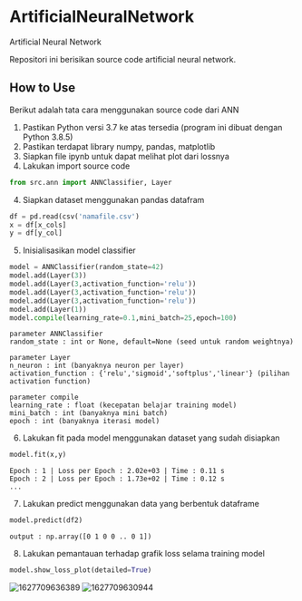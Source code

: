 # ArtificialNeuralNetwork
Artificial Neural Network

Repositori ini berisikan source code artificial neural network.

## How to Use
Berikut adalah tata cara menggunakan source code dari ANN

1. Pastikan Python versi 3.7 ke atas tersedia (program ini dibuat dengan Python 3.8.5)
2. Pastikan terdapat library numpy, pandas, matplotlib
3. Siapkan file ipynb untuk dapat melihat plot dari lossnya
4. Lakukan import source code

```python
from src.ann import ANNClassifier, Layer
```

4. Siapkan dataset menggunakan pandas datafram

```python
df = pd.read(csv('namafile.csv')
x = df[x_cols]
y = df[y_col]
```

5. Inisialisasikan model classifier

```python
model = ANNClassifier(random_state=42)
model.add(Layer(3))
model.add(Layer(3,activation_function='relu'))
model.add(Layer(3,activation_function='relu'))
model.add(Layer(3,activation_function='relu'))
model.add(Layer(1))
model.compile(learning_rate=0.1,mini_batch=25,epoch=100)
```

```
parameter ANNClassifier
random_state : int or None, default=None (seed untuk random weightnya)

parameter Layer
n_neuron : int (banyaknya neuron per layer)
activation_function : {'relu','sigmoid','softplus','linear'} (pilihan activation function)

parameter compile
learning_rate : float (kecepatan belajar training model)
mini_batch : int (banyaknya mini batch)
epoch : int (banyaknya iterasi model)
```

6. Lakukan fit pada model menggunakan dataset yang sudah disiapkan

```python
model.fit(x,y)
```

```
Epoch : 1 | Loss per Epoch : 2.02e+03 | Time : 0.11 s
Epoch : 2 | Loss per Epoch : 1.73e+02 | Time : 0.12 s
...
```

7. Lakukan predict menggunakan data yang berbentuk dataframe

```python
model.predict(df2)
```

```
output : np.array([0 1 0 0 .. 0 1])
```

8. Lakukan pemantauan terhadap grafik loss selama training model

```python
model.show_loss_plot(detailed=True)
```

![1627709636389](https://user-images.githubusercontent.com/56197074/127729920-86bd12d7-a4c3-47bf-8e44-b43812b2beff.jpg)
![1627709630944](https://user-images.githubusercontent.com/56197074/127729923-696f7249-5174-4568-bf81-7e4714cc7655.jpg)
